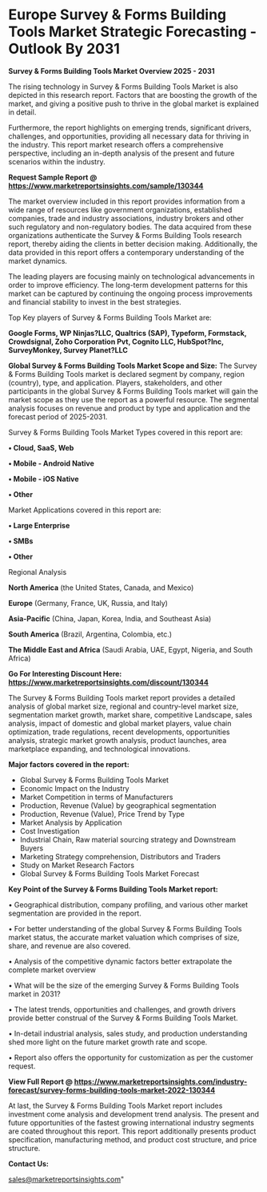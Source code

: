 # Europe Survey & Forms Building Tools Market Strategic Forecasting - Outlook By 2031

<Strong> Survey & Forms Building Tools Market Overview 2025 - 2031</strong>

The rising technology in Survey & Forms Building Tools Market is also depicted in this research report. Factors that are boosting the growth of the market, and giving a positive push to thrive in the global market is explained in detail.

Furthermore, the report highlights on emerging trends, significant drivers, challenges, and opportunities, providing all necessary data for thriving in the industry. This report market research offers a comprehensive perspective, including an in-depth analysis of the present and future scenarios within the industry.

<strong>Request Sample Report @ <a href=https://www.marketreportsinsights.com/sample/130344>https://www.marketreportsinsights.com/sample/130344</a></strong>

The market overview included in this report provides information from a wide range of resources like government organizations, established companies, trade and industry associations, industry brokers and other such regulatory and non-regulatory bodies. The data acquired from these organizations authenticate the Survey & Forms Building Tools research report, thereby aiding the clients in better decision making. Additionally, the data provided in this report offers a contemporary understanding of the market dynamics.

The leading players are focusing mainly on technological advancements in order to improve efficiency. The long-term development patterns for this market can be captured by continuing the ongoing process improvements and financial stability to invest in the best strategies.

Top Key players of Survey & Forms Building Tools Market are:

<strong>Google Forms, WP Ninjas?LLC, Qualtrics (SAP), Typeform, Formstack, Crowdsignal, Zoho Corporation Pvt, Cognito LLC, HubSpot?Inc, SurveyMonkey, Survey Planet?LLC</strong>

<strong><b>Global Survey & Forms Building Tools Market Scope and Size:</b></strong>
The Survey & Forms Building Tools market is declared segment by company, region (country), type, and application. Players, stakeholders, and other participants in the global Survey & Forms Building Tools market will gain the market scope as they use the report as a powerful resource. The segmental analysis focuses on revenue and product by type and application and the forecast period of 2025-2031.

Survey & Forms Building Tools Market Types covered in this report are:

<strong>• Cloud, SaaS, Web

• Mobile - Android Native

• Mobile - iOS Native

• Other</strong>

Market Applications covered in this report are:

<strong>• Large Enterprise

• SMBs

• Other</strong> 

Regional Analysis

<strong>North America</strong> (the United States, Canada, and Mexico)

<strong>Europe</strong> (Germany, France, UK, Russia, and Italy)

<strong>Asia-Pacific</strong> (China, Japan, Korea, India, and Southeast Asia)

<strong>South America</strong> (Brazil, Argentina, Colombia, etc.)

<strong>The Middle East and Africa</strong> (Saudi Arabia, UAE, Egypt, Nigeria, and South Africa)

<strong>Go For Interesting Discount Here: <a href=https://www.marketreportsinsights.com/discount/130344>https://www.marketreportsinsights.com/discount/130344</a></strong>

The Survey & Forms Building Tools market report provides a detailed analysis of global market size, regional and country-level market size, segmentation market growth, market share, competitive Landscape, sales analysis, impact of domestic and global market players, value chain optimization, trade regulations, recent developments, opportunities analysis, strategic market growth analysis, product launches, area marketplace expanding, and technological innovations.

<strong><b>Major factors covered in the report:</b></strong>
<ul>
  <li>Global Survey & Forms Building Tools Market </li>
  <li>Economic Impact on the Industry</li>
  <li>Market Competition in terms of Manufacturers</li>
  <li>Production, Revenue (Value) by geographical segmentation</li>
  <li>Production, Revenue (Value), Price Trend by Type</li>
  <li>Market Analysis by Application</li>
  <li>Cost Investigation</li>
  <li>Industrial Chain, Raw material sourcing strategy and Downstream Buyers</li>
  <li>Marketing Strategy comprehension, Distributors and Traders</li>
  <li>Study on Market Research Factors</li>
  <li>Global Survey & Forms Building Tools Market Forecast</li>
</ul>

<strong><b>Key Point of the Survey & Forms Building Tools Market report:</b></strong>

• Geographical distribution, company profiling, and various other market segmentation are provided in the report.

• For better understanding of the global Survey & Forms Building Tools market status, the accurate market valuation which comprises of size, share, and revenue are also covered.

• Analysis of the competitive dynamic factors better extrapolate the complete market overview

• What will be the size of the emerging Survey & Forms Building Tools market in 2031?

• The latest trends, opportunities and challenges, and growth drivers provide better construal of the Survey & Forms Building Tools Market.

• In-detail industrial analysis, sales study, and production understanding shed more light on the future market growth rate and scope.

• Report also offers the opportunity for customization as per the customer request.

<strong><b>View Full Report @ <a href=https://www.marketreportsinsights.com/industry-forecast/survey-forms-building-tools-market-2022-130344>https://www.marketreportsinsights.com/industry-forecast/survey-forms-building-tools-market-2022-130344</a></b></strong>


At last, the Survey & Forms Building Tools Market report includes investment come analysis and development trend analysis. The present and future opportunities of the fastest growing international industry segments are coated throughout this report. This report additionally presents product specification, manufacturing method, and product cost structure, and price structure.

<strong>Contact Us:</strong>

sales@marketreportsinsights.com"
